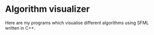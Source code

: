 # Algorithm visualizer
Here are my programs which visualise different algorithms using SFML written in C++.

